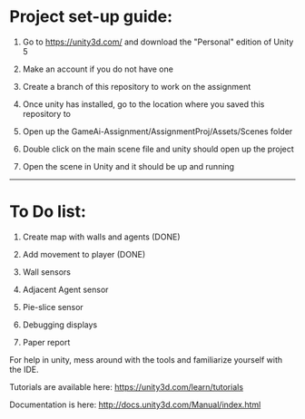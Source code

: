 # Project set-up guide: #

1. Go to https://unity3d.com/ and download the "Personal" edition of Unity 5

2. Make an account if you do not have one

3. Create a branch of this repository to work on the assignment

4. Once unity has installed, go to the location where you saved this repository to

5. Open up the GameAi-Assignment/AssignmentProj/Assets/Scenes folder

6. Double click on the main scene file and unity should open up the project

7. Open the scene in Unity and it should be up and running

- - - -

# To Do list: #

1. Create map with walls and agents (DONE)

2. Add movement to player (DONE)

3. Wall sensors

4. Adjacent Agent sensor

5. Pie-slice sensor

6. Debugging displays

7. Paper report

For help in unity, mess around with the tools and familiarize yourself with the IDE.

Tutorials are available here: https://unity3d.com/learn/tutorials

Documentation is here: http://docs.unity3d.com/Manual/index.html
